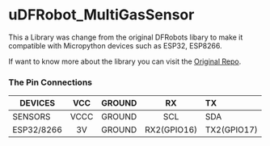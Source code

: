 # uDFRobot_MultiGasSensor
This a Library was change from the original DFRobots libary to make it compatible with Micropython devices such as ESP32, ESP8266.

If want to know more about the library you can visit the [Original Repo](https://github.com/DFRobot/DFRobot_MultiGasSensor).



### The Pin Connections
DEVICES                   | VCC    | GROUND  | RX                  |         TX
--------------------- | :------: | :----------: | :--------------: | :-------
SENSORS                 |  VCCC | GROUND |         SCL         | SDA
ESP32/8266             |    3V    | GROUND | RX2(GPIO16)  | TX2(GPIO17)
